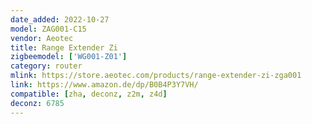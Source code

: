 ```yaml
---
date_added: 2022-10-27
model: ZAG001-C15
vendor: Aeotec
title: Range Extender Zi
zigbeemodel: ['WG001-Z01']
category: router
mlink: https://store.aeotec.com/products/range-extender-zi-zga001
link: https://www.amazon.de/dp/B0B4P3Y7VH/
compatible: [zha, deconz, z2m, z4d]
deconz: 6785
---
```

